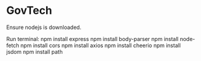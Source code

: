 # GovTech
Ensure nodejs is downloaded.

Run terminal:
npm install express
npm install body-parser
npm install node-fetch
npm install cors
npm install axios
npm install cheerio
npm install jsdom
npm install path
